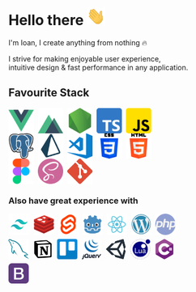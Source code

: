 # Hello there <img src="img/wave.gif" alt="waving hello" width="36" height="36"/>

I'm Ioan, I create anything from nothing 🔥

I strive for making enjoyable user experience,<br> intuitive design & fast performance in any application.

##	Favourite Stack

<div style="display: flex; flex-wrap: wrap; gap: 8px; max-width: 360px">
	<img width="50px" alt="vuejs" src="img/vue.png" />
	<img width="50px" alt="nuxt" src="img/nuxt.png" />
	<img width="50px" alt="nodejs" src="img/nodejs.png" />
	<img width="50px" alt="ts" src="img/typescript.png" />
	<img width="50px" alt="js" src="img/js.png" style="border-radius: 5px;" />
</div>
<div style="display: flex; flex-wrap: wrap; gap: 8px; max-width: 360px">
	<img width="50px" alt="postgre" src="img/postgre.png" />
	<img width="50px" alt="prisma" src="img/prisma.png" />
	<img width="50px" alt="vscode" src="img/vscode.png" />
	<img width="50px" alt="css3" src="img/css.png" />
	<img width="50px" alt="html5" src="img/html.png" />
</div>
<div style="display: flex; flex-wrap: wrap; gap: 8px; max-width: 360px">
	<img width="50px" alt="figma" src="img/figma.png" />
	<img width="50px" alt="sass" src="img/sass.png" />
	<img width="50px" alt="git" src="img/git.png" />
</div>

### Also have great experience with

<div style="display: flex; max-width: 360px; flex-wrap: wrap; gap: 8px;">
	<img width="42px" alt="tailwindcss" src="img/tailwindcss.png" />
	<img width="40px" alt="redis" src="img/redis.png" />
	<img width="40px" alt="svelte" src="img/svelte.png" />
	<!-- <img width="40px" alt="go" src="img/go.png" /> -->
	<img width="40px" alt="godot" src="img/godot.png" />
	<img width="40px" alt="react" src="img/react.png" />
	<img width="40px" alt="wordpress" src="img/wordpress.png" />
	<img width="40px" alt="php" src="img/php.png" />
	<img width="40px" alt="mysql" src="img/mysql.png" />
	<img width="40px" alt="notion" src="img/notion.png" />
	<img width="40px" alt="trello" src="img/trello.png" />
	<img width="40px" alt="jquery" src="img/jquery.png" />
	<img width="40px" alt="unity" src="img/unity.png" />
	<img width="40px" alt="lua" src="img/lua.png" />
	<img width="40px" alt="csharp" src="img/csharp.png" />
	<img width="40px" alt="bootstrap" src="img/bootstrap.png" />
	<!-- <img width="40px" alt="python" src="img/python.png" /> -->
</div>


<!-- 
- 🔭 I’m currently working on ...
- 🌱 I’m currently learning ...
- 👯 I’m looking to collaborate on ...
- 🤔 I’m looking for help with ...
- 💬 Ask me about ...
- 📫 How to reach me: ...
- 😄 Pronouns: ...
- ⚡ Fun fact: ... -->

